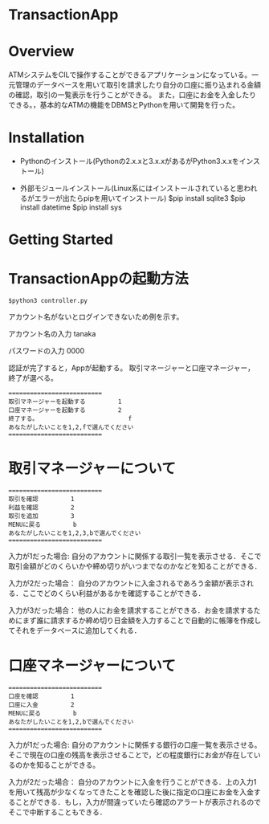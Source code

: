 TransactionApp
==============

Overview
==============
ATMシステムをCILで操作することができるアプリケーションになっている。一元管理のデータベースを用いて取引を請求したり自分の口座に振り込まれる金額の確認，取引の一覧表示を行うことができる。
また，口座にお金を入金したりできる。，基本的なATMの機能をDBMSとPythonを用いて開発を行った。

Installation
==============

- Pythonのインストール(Pythonの2.x.xと3.x.xがあるがPython3.x.xをインストール)

- 外部モジュールインストール(Linux系にはインストールされていると思われるがエラーが出たらpipを用いてインストール)
	$pip install sqlite3
	$pip install datetime
	$pip install sys

Getting Started
==============

# TransactionAppの起動方法

```
$python3 controller.py
```

アカウント名がないとログインできないため例を示す。

アカウント名の入力
tanaka

パスワードの入力
0000

認証が完了すると，Appが起動する。
取引マネージャーと口座マネージャー，終了が選べる。

	==========================
	取引マネージャーを起動する         1
	口座マネージャーを起動する         2
	終了する。                         f
	あなたがしたいことを1,2,fで選んでください
	==========================


# 取引マネージャーについて

	==========================
	取引を確認         1
	利益を確認         2
	取引を追加         3
	MENUに戻る         b
	あなたがしたいことを1,2,3,bで選んでください
	==========================

入力が1だった場合:
自分のアカウントに関係する取引一覧を表示させる．そこで取引金額がどのくらいかや締め切りがいつまでなのかなどを知ることができる．

入力が2だった場合：
自分のアカウントに入金されるであろう金額が表示される．ここでどのくらい利益があるかを確認することができる．

入力が3だった場合：
他の人にお金を請求することができる．お金を請求するためにまず誰に請求するか締め切り日金額を入力することで自動的に帳簿を作成してそれをデータベースに追加してくれる．


# 口座マネージャーについて

	==========================
	口座を確認         1
	口座に入金         2
	MENUに戻る         b
	あなたがしたいことを1,2,bで選んでください
	==========================


入力が1だった場合:
自分のアカウントに関係する銀行の口座一覧を表示させる。そこで現在の口座の残高を表示させることで，どの程度銀行にお金が存在しているのかを知ることができる。

入力が2だった場合：
自分のアカウントに入金を行うことができる．上の入力1を用いて残高が少なくなってきたことを確認した後に指定の口座にお金を入金することができる．もし，入力が間違っていたら確認のアラートが表示されるのでそこで中断することもできる．
	

	
